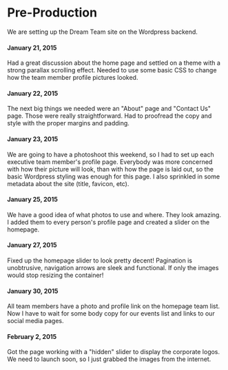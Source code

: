 # Pre-Production
We are setting up the Dream Team site on the Wordpress backend.

#### January 21, 2015
Had a great discussion about the home page and settled on a theme with a strong parallax scrolling effect. Needed to use some basic CSS to change how the team member profile pictures looked.

#### January 22, 2015
The next big things we needed were an "About" page and "Contact Us" page. Those were really straightforward. Had to proofread the copy and style with the proper margins and padding.

#### January 23, 2015
We are going to have a photoshoot this weekend, so I had to set up each executive team member's profile page. Everybody was more concerned with how their picture will look, than with how the page is laid out, so the basic Wordpress styling was enough for this page.
I also sprinkled in some metadata about the site (title, favicon, etc).

#### January 25, 2015
We have a good idea of what photos to use and where. They look amazing. I added them to every person's profile page and created a slider on the homepage.

#### January 27, 2015
Fixed up the homepage slider to look pretty decent! Pagination is unobtrusive, navigation arrows are sleek and functional. If only the images would stop resizing the container!

#### January 30, 2015
All team members have a photo and profile link on the homepage team list. Now I have to wait for some body copy for our events list and links to our social media pages.

#### February 2, 2015
Got the page working with a "hidden" slider to display the corporate logos. We need to launch soon, so I just grabbed the images from the internet.